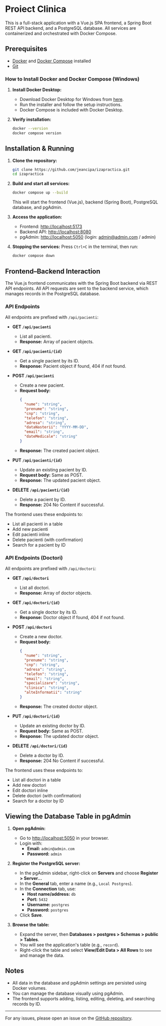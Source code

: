 # Proiect Clinica

This is a full-stack application with a Vue.js SPA frontend, a Spring Boot REST API backend, and a PostgreSQL database. All services are containerized and orchestrated with Docker Compose.

## Prerequisites
- [Docker](https://www.docker.com/get-started) and [Docker Compose](https://docs.docker.com/compose/install/) installed
- [Git](https://git-scm.com/)

### How to Install Docker and Docker Compose (Windows)

1. **Install Docker Desktop:**
   - Download Docker Desktop for Windows from [here](https://www.docker.com/products/docker-desktop/).
   - Run the installer and follow the setup instructions.
   - Docker Compose is included with Docker Desktop.

2. **Verify installation:**
   ```sh
   docker --version
   docker compose version
   ```

## Installation & Running

1. **Clone the repository:**
   ```sh
   git clone https://github.com/jeancipa/izapractica.git
   cd izapractica
   ```

2. **Build and start all services:**
   ```sh
   docker compose up --build
   ```
   This will start the frontend (Vue.js), backend (Spring Boot), PostgreSQL database, and pgAdmin.

3. **Access the application:**
   - Frontend: [http://localhost:5173](http://localhost:5173)
   - Backend API: [http://localhost:8080](http://localhost:8080)
   - pgAdmin: [http://localhost:5050](http://localhost:5050) (login: admin@admin.com / admin)

4. **Stopping the services:**
   Press `Ctrl+C` in the terminal, then run:
   ```sh
   docker compose down
   ```

## Frontend–Backend Interaction

The Vue.js frontend communicates with the Spring Boot backend via REST API endpoints. All API requests are sent to the backend service, which manages records in the PostgreSQL database.

### API Endpoints

All endpoints are prefixed with `/api/pacienti`:

- **GET `/api/pacienti`**
  - List all pacienti.
  - **Response:** Array of pacient objects.

- **GET `/api/pacienti/{id}`**
  - Get a single pacient by its ID.
  - **Response:** Pacient object if found, 404 if not found.

- **POST `/api/pacienti`**
  - Create a new pacient.
  - **Request body:**
    ```json
    {
      "nume": "string",
      "prenume": "string",
      "cnp": "string",
      "telefon": "string",
      "adresa": "string",
      "dataNasterii": "YYYY-MM-DD",
      "email": "string",
      "dateMedicale": "string"
    }
    ```
  - **Response:** The created pacient object.

- **PUT `/api/pacienti/{id}`**
  - Update an existing pacient by ID.
  - **Request body:** Same as POST.
  - **Response:** The updated pacient object.

- **DELETE `/api/pacienti/{id}`**
  - Delete a pacient by ID.
  - **Response:** 204 No Content if successful.

The frontend uses these endpoints to:
- List all pacienti in a table
- Add new pacienti
- Edit pacienti inline
- Delete pacienti (with confirmation)
- Search for a pacient by ID

### API Endpoints (Doctori)

All endpoints are prefixed with `/api/doctori`:

- **GET `/api/doctori`**
  - List all doctori.
  - **Response:** Array of doctor objects.

- **GET `/api/doctori/{id}`**
  - Get a single doctor by its ID.
  - **Response:** Doctor object if found, 404 if not found.

- **POST `/api/doctori`**
  - Create a new doctor.
  - **Request body:**
    ```json
    {
      "nume": "string",
      "prenume": "string",
      "cnp": "string",
      "adresa": "string",
      "telefon": "string",
      "email": "string",
      "specializare": "string",
      "clinica": "string",
      "alteInformatii": "string"
    }
    ```
  - **Response:** The created doctor object.

- **PUT `/api/doctori/{id}`**
  - Update an existing doctor by ID.
  - **Request body:** Same as POST.
  - **Response:** The updated doctor object.

- **DELETE `/api/doctori/{id}`**
  - Delete a doctor by ID.
  - **Response:** 204 No Content if successful.

The frontend uses these endpoints to:
- List all doctori in a table
- Add new doctori
- Edit doctori inline
- Delete doctori (with confirmation)
- Search for a doctor by ID

## Viewing the Database Table in pgAdmin

1. **Open pgAdmin:**
   - Go to [http://localhost:5050](http://localhost:5050) in your browser.
   - Login with:
     - **Email:** `admin@admin.com`
     - **Password:** `admin`

2. **Register the PostgreSQL server:**
   - In the pgAdmin sidebar, right-click on **Servers** and choose **Register > Server...**
   - In the **General** tab, enter a name (e.g., `Local Postgres`).
   - In the **Connection** tab, use:
     - **Host name/address:** `db`
     - **Port:** `5432`
     - **Username:** `postgres`
     - **Password:** `postgres`
   - Click **Save**.

3. **Browse the table:**
   - Expand the server, then **Databases > postgres > Schemas > public > Tables**.
   - You will see the application's table (e.g., `record`).
   - Right-click the table and select **View/Edit Data > All Rows** to see and manage the data.

## Notes
- All data in the database and pgAdmin settings are persisted using Docker volumes.
- You can manage the database visually using pgAdmin.
- The frontend supports adding, listing, editing, deleting, and searching records by ID.

---

For any issues, please open an issue on the [GitHub repository](https://github.com/jeancipa/izapractica).
